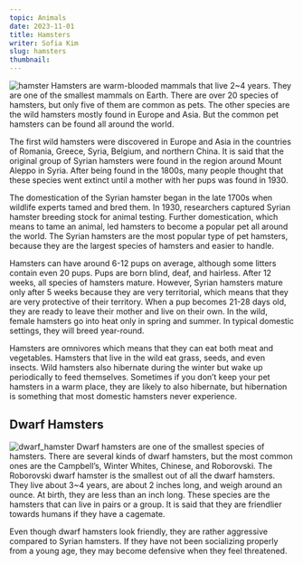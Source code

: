 ```yaml
---
topic: Animals
date: 2023-11-01
title: Hamsters
writer: Sofia Kim
slug: hamsters
thumbnail: 
---
```

![hamster](https://qph.cf2.quoracdn.net/main-qimg-15988180a1de88befb8024dfc4a9acfa-lq)
Hamsters are warm-blooded mammals that live 2~4 years. They are one of the smallest mammals on Earth. There are over 20 species of hamsters, but only five of them are common as pets. The other species are the wild hamsters mostly found in Europe and Asia. But the common pet hamsters can be found all around the world. 

The first wild hamsters were discovered in Europe and Asia in the countries of Romania, Greece, Syria, Belgium, and northern China. It is said that the original group of Syrian hamsters were found in the region around Mount Aleppo in Syria. After being found in the 1800s, many people thought that these species went extinct until a mother with her pups was found in 1930.

The domestication of the Syrian hamster began in the late 1700s when wildlife experts tamed and bred them. In 1930, researchers captured Syrian hamster breeding stock for animal testing. Further domestication, which means to tame an animal, led hamsters to become a popular pet all around the world. The Syrian hamsters are the most popular type of pet hamsters, because they are the largest species of hamsters and easier to handle.

Hamsters can have around 6-12 pups on average, although some litters contain even 20 pups. Pups are born blind, deaf, and hairless. After 12 weeks, all species of hamsters mature. However, Syrian hamsters mature only after 5 weeks because they are very territorial, which means that they are very protective of their territory. When a pup becomes 21-28 days old, they are ready to leave their mother and live on their own. In the wild, female hamsters go into heat only in spring and summer. In typical domestic settings, they will breed year-round.

Hamsters are omnivores which means that they can eat both meat and vegetables. Hamsters that live in the wild eat grass, seeds, and even insects. Wild hamsters also hibernate during the winter but wake up periodically to feed themselves. 
Sometimes if you don’t keep your pet hamsters in a warm place, they are likely to also hibernate, but hibernation is something that most domestic hamsters never experience.

## Dwarf Hamsters
![dwarf_hamster](https://media.istockphoto.com/id/93440556/ko/%EC%82%AC%EC%A7%84/roborovski-%ED%96%84%EC%8A%A4%ED%84%B0.jpg?s=612x612&w=0&k=20&c=XJwo3OGBDTIAmB8LtJgSQyTbf7UAk1RnU-dzBY1ywEE=)
Dwarf hamsters are one of the smallest species of hamsters. There are several kinds of dwarf hamsters, but the most common ones are the Campbell’s, Winter Whites, Chinese, and Roborovski. The Roborovski dwarf hamster is the smallest out of all the dwarf hamsters. They live about 3~4 years, are about 2 inches long, and weigh around an ounce. At birth, they are less than an inch long. These species are the hamsters that can live in pairs or a group. It is said that they are friendlier towards humans if they have a cagemate.

Even though dwarf hamsters look friendly, they are rather aggressive compared to Syrian hamsters. If they have not been socializing properly from a young age, they may become defensive when they feel threatened.



